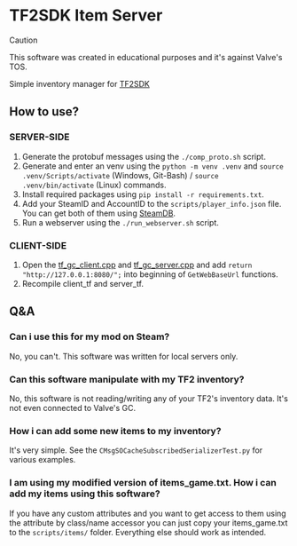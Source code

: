 # TF2SDK Item Server

> [!CAUTION]
> This software was created in educational purposes and it's against Valve's TOS.

Simple inventory manager for [TF2SDK](https://www.teamfortress.com/post.php?id=238809)

## How to use?
### SERVER-SIDE
1. Generate the protobuf messages using the `./comp_proto.sh` script. 
2. Generate and enter an venv using the `python -m venv .venv` and `source .venv/Scripts/activate` (Windows, Git-Bash) / `source .venv/bin/activate` (Linux) commands.
3. Install required packages using `pip install -r requirements.txt`.
4. Add your SteamID and AccountID to the `scripts/player_info.json` file. You can get both of them using [SteamDB](https://steamdb.info).
5. Run a webserver using the `./run_webserver.sh` script.
### CLIENT-SIDE
1. Open the [tf_gc_client.cpp](https://github.com/ValveSoftware/source-sdk-2013/blob/0759e2e8e179d5352d81d0d4aaded72c1704b7a9/src/game/client/tf/tf_gc_client.cpp#L67) and [tf_gc_server.cpp](https://github.com/ValveSoftware/source-sdk-2013/blob/0759e2e8e179d5352d81d0d4aaded72c1704b7a9/src/game/server/tf/tf_gc_server.cpp#L45) and add `return "http://127.0.0.1:8080/";` into beginning of `GetWebBaseUrl` functions.
2. Recompile client_tf and server_tf.

## Q&A
### Can i use this for my mod on Steam?
No, you can't. This software was written for local servers only.
### Can this software manipulate with my TF2 inventory?
No, this software is not reading/writing any of your TF2's inventory data. It's not even connected to Valve's GC.
### How i can add some new items to my inventory?
It's very simple. See the `CMsgSOCacheSubscribedSerializerTest.py` for various examples.
### I am using my modified version of items_game.txt. How i can add my items using this software?
If you have any custom attributes and you want to get access to them using the attribute by class/name accessor you can just copy your items_game.txt to the `scripts/items/` folder.
Everything else should work as intended.